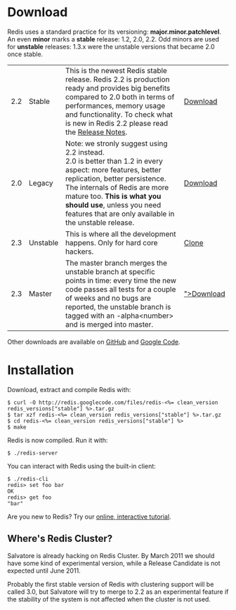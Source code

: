 Download
===

Redis uses a standard practice for its versioning:
**major.minor.patchlevel**.
An even **minor** marks a **stable**
release: 1.2, 2.0, 2.2.  Odd minors are used for **unstable**
releases: 1.3.x were the unstable versions that became 2.0 once stable.

<table class="versions">
  <tr class="current">
    <td>2.2</td>
    <td>Stable</td>
    <td>This is the newest Redis stable release.
    Redis 2.2 is production ready and provides big benefits compared to
    2.0 both in terms of performances, memory usage and functionality.
    To check what is new in Redis 2.2 please read the
    <a href="https://github.com/antirez/redis/raw/1a6281f52f6025a7c3304c3937cccf52deee48bb/00-RELEASENOTES">Release Notes</a>.
    <br>
    <td>
      <a href="http://redis.googlecode.com/files/redis-2.2.0.tar.gz">Download</a>
    </td>
  </tr>

  <tr>
    <td>2.0</td>
    <td>Legacy</td>
    <td>Note: we stronly suggest using 2.2 instead.
    <br>2.0 is better than 1.2 in every aspect: more features, better
    replication, better persistence. The internals of Redis are more
    mature too. <strong>This is what you should use</strong>, unless you
    need features that are only available in the unstable release.</td>
    <td>
      <a href="http://redis.googlecode.com/files/redis-2.0.4.tar.gz">Download</a>
    </td>
  </tr>

  <tr>
    <td>2.3</td>
    <td>Unstable</td>
    <td>This is where all the development happens. Only for hard core hackers.
    <td>
      <a href="https://github.com/antirez/redis/tree/unstable">Clone</a>
    </td>
  </tr>

  <tr>
    <td>2.3</td>
    <td>Master</td>
    <td>The master branch merges the unstable branch at specific points in time:
    every time the new code passes all tests for
    a couple of weeks and no bugs are reported, the unstable branch is
    tagged with an -alpha&lt;number&gt; and is merged into master.<br>
    <td>
      <a href="https://github.com/antirez/redis/tarball/<%= redis_versions["development"] %>">Download</a>
    </td>
  </tr>
</table>

Other downloads are available on [GitHub](https://github.com/antirez/redis/downloads)
and [Google Code](http://code.google.com/p/redis/downloads/list?can=1).

Installation
===

Download, extract and compile Redis with:

    $ curl -O http://redis.googlecode.com/files/redis-<%= clean_version redis_versions["stable"] %>.tar.gz
    $ tar xzf redis-<%= clean_version redis_versions["stable"] %>.tar.gz
    $ cd redis-<%= clean_version redis_versions["stable"] %>
    $ make

Redis is now compiled. Run it with:

    $ ./redis-server

You can interact with Redis using the built-in client:

    $ ./redis-cli
    redis> set foo bar
    OK
    redis> get foo
    "bar"

Are you new to Redis? Try our [online, interactive tutorial](http://try.redis-db.com).

Where's Redis Cluster?
---

Salvatore is already hacking on Redis Cluster. By March 2011 we should
have some kind of experimental version, while a Release Candidate is not
expected until June 2011.

Probably the first stable version of Redis with clustering support will
be called 3.0, but Salvatore will try to merge to 2.2 as an experimental
feature if the stability of the system is not affected when the cluster
is not used.
